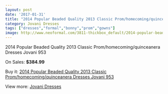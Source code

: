 ```yaml
---
layout: post
date: '2017-01-31'
title: "2014 Popular Beaded Quality 2013 Classic Prom/homecoming/quinceanera Dresses Jovani 953"
category: Jovani Dresses
tags: ["dresses","formal","bonny","prom","gowns"]
image: http://www.neoformal.com/3811-thickbox_default/2014-popular-beaded-quality-2013-classic-prom-homecoming-quinceanera-dresses-jovani-953.jpg
---
```

2014 Popular Beaded Quality 2013 Classic Prom/homecoming/quinceanera Dresses Jovani 953

On Sales: **$384.99**
<a href="https://www.neoformal.com/en/jovani-dresses/1418-2014-popular-beaded-quality-2013-classic-prom-homecoming-quinceanera-dresses-jovani-953.html"><amp-img layout="responsive" width="600" height="600" src="//www.neoformal.com/3811-thickbox_default/2014-popular-beaded-quality-2013-classic-prom-homecoming-quinceanera-dresses-jovani-953.jpg" alt="2014 Popular Beaded Quality 2013 Classic Prom/homecoming/quinceanera Dresses Jovani 953 0" /></a>
<a href="https://www.neoformal.com/en/jovani-dresses/1418-2014-popular-beaded-quality-2013-classic-prom-homecoming-quinceanera-dresses-jovani-953.html"><amp-img layout="responsive" width="600" height="600" src="//www.neoformal.com/3812-thickbox_default/2014-popular-beaded-quality-2013-classic-prom-homecoming-quinceanera-dresses-jovani-953.jpg" alt="2014 Popular Beaded Quality 2013 Classic Prom/homecoming/quinceanera Dresses Jovani 953 1" /></a>

Buy it: [2014 Popular Beaded Quality 2013 Classic Prom/homecoming/quinceanera Dresses Jovani 953](https://www.neoformal.com/en/jovani-dresses/1418-2014-popular-beaded-quality-2013-classic-prom-homecoming-quinceanera-dresses-jovani-953.html "2014 Popular Beaded Quality 2013 Classic Prom/homecoming/quinceanera Dresses Jovani 953")

View more: [Jovani Dresses](https://www.neoformal.com/en/15-jovani-dresses "Jovani Dresses")